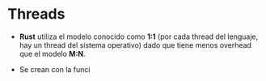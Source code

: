 # Threads

- __Rust__ utiliza el modelo conocido como __1:1__ (por cada thread del lenguaje, hay un thread del sistema operativo) dado que tiene menos overhead que el modelo __M:N__.

- Se crean con la funci